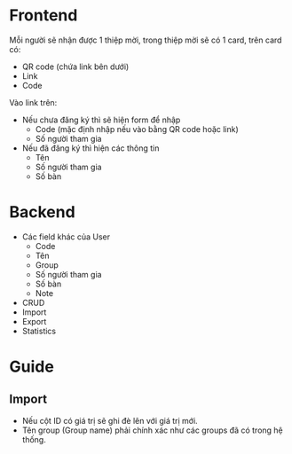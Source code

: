 Frontend
========

Mỗi người sẽ nhận được 1 thiệp mời, trong thiệp mời sẽ có 1 card, trên card có:
- QR code (chứa link bên dưới)
- Link
- Code


Vào link trên:
* Nếu chưa đăng ký thì sẽ hiện form để nhập
  - Code (mặc định nhập nếu vào bằng QR code hoặc link)
  - Số người tham gia
* Nếu đã đăng ký thì hiện các thông tin
  - Tên
  - Số người tham gia
  - Số bàn


Backend
=======

* Các field khác của User
  - Code
  - Tên
  - Group
  - Số người tham gia
  - Số bàn
  - Note
* CRUD
* Import
* Export
* Statistics

Guide
=====

Import
------

* Nếu cột ID có giá trị sẽ ghi đè lên với giá trị mới.
* Tên group (Group name) phải chính xác như các groups đã có trong hệ thống.
